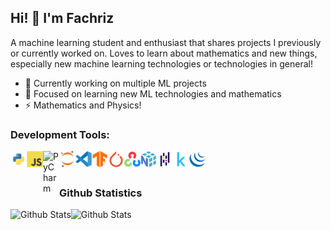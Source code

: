 ## Hi! 👋 I'm Fachriz

A machine learning student and enthusiast that shares projects I previously or currently worked on. Loves to learn about mathematics and new things, especially new machine learning technologies or technologies in general!

-   🔭 Currently working on multiple ML projects
-   🌱 Focused on learning new ML technologies and mathematics
-   ⚡ Mathematics and Physics!

### Development Tools:

[<img align="left" alt="Python" width="26px" src="https://raw.githubusercontent.com/github/explore/80688e429a7d4ef2fca1e82350fe8e3517d3494d/topics/python/python.png" />][python]
[<img align="left" alt="JavaScript" width="26px" src="https://raw.githubusercontent.com/devicons/devicon/master/icons/javascript/javascript-original.svg" />][js]
[<img align="left" alt="PyCharm" width="26px" src="https://img.icons8.com/color/452/pycharm.png" />][pycharm]
[<img align="left" alt="Jupyter Notebook" width="26px" src="https://raw.githubusercontent.com/devicons/devicon/master/icons/jupyter/jupyter-original.svg" />][jupyter]
[<img align="left" alt="Visual Studio Code" width="26px" src="https://raw.githubusercontent.com/devicons/devicon/master/icons/vscode/vscode-original.svg" />][vcs]
[<img align="left" alt="TensorFlow" width="26px" src="https://raw.githubusercontent.com/devicons/devicon/master/icons/tensorflow/tensorflow-original.svg" />][tensorflow]
[<img align="left" alt="PyTorch" width="26px" src="https://raw.githubusercontent.com/devicons/devicon/master/icons/pytorch/pytorch-original.svg" />][pytorch]
[<img align="left" alt="OpenCV" width="26px" src="https://raw.githubusercontent.com/devicons/devicon/master/icons/opencv/opencv-original.svg" />][opencv]
[<img align="left" alt="Numpy" width="26px" src="https://raw.githubusercontent.com/devicons/devicon/master/icons/numpy/numpy-original.svg" />][numpy]
[<img align="left" alt="Pandas" width="26px" src="https://raw.githubusercontent.com/devicons/devicon/master/icons/pandas/pandas-original.svg" />][pandas]
[<img align="left" alt="Kaggle" width="26px" src="https://raw.githubusercontent.com/devicons/devicon/master/icons/kaggle/kaggle-original.svg" />][kaggle]
[<img align="left" alt="JQuery" width="26px" src="https://raw.githubusercontent.com/devicons/devicon/master/icons/jquery/jquery-original.svg" />][jquery]

<br />
<br />

### Github Statistics

<p align="left">
  <a href="https://github.com/fachrizzz">
    <img align="left" alt="Github Stats" src="https://github-readme-stats.vercel.app/api?username=fachrizzz&show_icons=true&hide_border=true&theme=github_dark" />
    <img align="left" alt="Github Stats" src="https://github-readme-stats.vercel.app/api/top-langs/?username=fachrizzz&show_icons=true&layout=compact&hide_border=true&theme=github_dark" />
  </a>
</p>

<br />

[python]: https://python.org/
[js]: https://www.javascript.com/
[vcs]: https://code.visualstudio.com/
[jupyter]: https://jupyter.org/
[tensorflow]: https://www.tensorflow.org
[pycharm]: https://www.jetbrains.com/pycharm/
[pytorch]: https://pytorch.org/
[opencv]: https://opencv.org/
[numpy]: https://numpy.org/
[pandas]: https://pandas.pydata.org/
[kaggle]: https://www.kaggle.com/
[jquery]: https://jquery.com/
